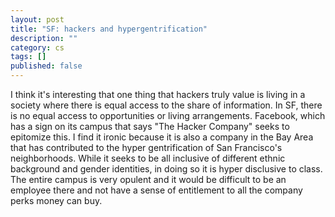 ```yaml
---
layout: post
title: "SF: hackers and hypergentrification"
description: ""
category: cs
tags: []
published: false
---
```



I think it's interesting that one thing that hackers truly value is living in a society where there is equal access to the share of information. In SF, there is no equal access to opportunities or living arrangements. Facebook, which has a sign on its campus that says "The Hacker Company" seeks to epitomize this. I find it ironic because it is also a company in the Bay Area that has contributed to the hyper gentrification of San Francisco's neighborhoods. While it seeks to be all inclusive of different ethnic background and gender identities, in doing so it is hyper disclusive to class. The entire campus is very opulent and it would be difficult to be an employee there and not have a sense of entitlement to all the company perks money can buy. 

